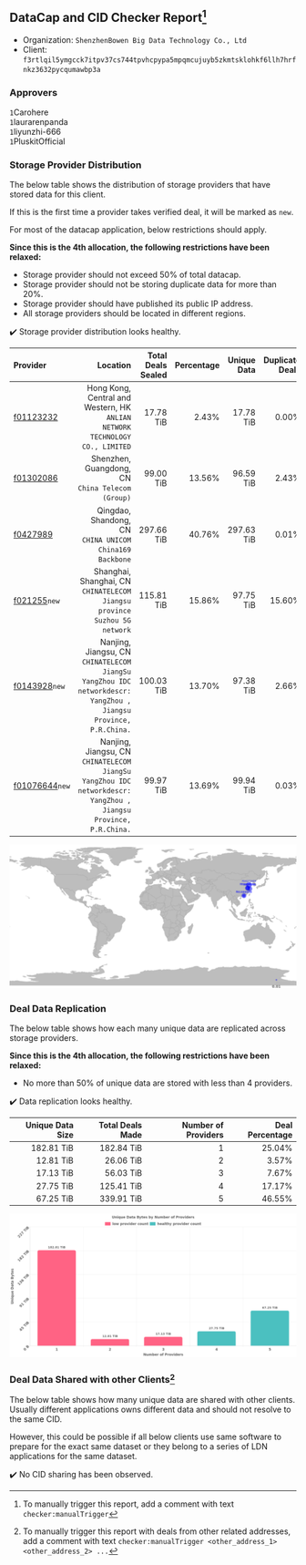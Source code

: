 ## DataCap and CID Checker Report[^1]
 - Organization: `ShenzhenBowen Big Data Technology Co., Ltd`
 - Client: `f3rtlqil5ymgcck7itpv37cs744tpvhcpypa5mpqmcujuyb5zkmtsklohkf6llh7hrfnkz3632pycqumawbp3a`
### Approvers
`1`Carohere<br/>`1`laurarenpanda<br/>`1`liyunzhi-666<br/>`1`PluskitOfficial

### Storage Provider Distribution
The below table shows the distribution of storage providers that have stored data for this client.

If this is the first time a provider takes verified deal, it will be marked as `new`.

For most of the datacap application, below restrictions should apply.

**Since this is the 4th allocation, the following restrictions have been relaxed:**
 - Storage provider should not exceed 50% of total datacap.
 - Storage provider should not be storing duplicate data for more than 20%.
 - Storage provider should have published its public IP address.
 - All storage providers should be located in different regions.

✔️ Storage provider distribution looks healthy.

| Provider                                                    |                                                                                                           Location | Total Deals Sealed | Percentage | Unique Data | Duplicate Deals |
| :---------------------------------------------------------- | -----------------------------------------------------------------------------------------------------------------: | -----------------: | ---------: | ----------: | --------------: |
| [f01123232](https://filfox.info/en/address/f01123232)       |                                    Hong Kong, Central and Western, HK<br/>`ANLIAN NETWORK TECHNOLOGY CO., LIMITED` |          17.78 TiB |      2.43% |   17.78 TiB |           0.00% |
| [f01302086](https://filfox.info/en/address/f01302086)       |                                                                Shenzhen, Guangdong, CN<br/>`China Telecom (Group)` |          99.00 TiB |     13.56% |   96.59 TiB |           2.43% |
| [f0427989](https://filfox.info/en/address/f0427989)         |                                                         Qingdao, Shandong, CN<br/>`CHINA UNICOM China169 Backbone` |         297.66 TiB |     40.76% |  297.63 TiB |           0.01% |
| [f021255](https://filfox.info/en/address/f021255)`new`      |                                       Shanghai, Shanghai, CN<br/>`CHINATELECOM Jiangsu province Suzhou 5G network` |         115.81 TiB |     15.86% |   97.75 TiB |          15.60% |
| [f0143928](https://filfox.info/en/address/f0143928)`new`    | Nanjing, Jiangsu, CN<br/>`CHINATELECOM JiangSu YangZhou IDC networkdescr: YangZhou , Jiangsu Province, P.R.China.` |         100.03 TiB |     13.70% |   97.38 TiB |           2.66% |
| [f01076644](https://filfox.info/en/address/f01076644)`new`  | Nanjing, Jiangsu, CN<br/>`CHINATELECOM JiangSu YangZhou IDC networkdescr: YangZhou , Jiangsu Province, P.R.China.` |          99.97 TiB |     13.69% |   99.94 TiB |           0.03% |

<img src="https://raw.githubusercontent.com/data-preservation-programs/filplus-checker-assets/main/filecoin-project/filecoin-plus-large-datasets/issues/1582/1689935987352.png"/>

### Deal Data Replication
The below table shows how each many unique data are replicated across storage providers.


**Since this is the 4th allocation, the following restrictions have been relaxed:**
- No more than 50% of unique data are stored with less than 4 providers.

✔️ Data replication looks healthy.

| Unique Data Size | Total Deals Made | Number of Providers | Deal Percentage |
| ---------------: | ---------------: | ------------------: | --------------: |
|       182.81 TiB |       182.84 TiB |                   1 |          25.04% |
|        12.81 TiB |        26.06 TiB |                   2 |           3.57% |
|        17.13 TiB |        56.03 TiB |                   3 |           7.67% |
|        27.75 TiB |       125.41 TiB |                   4 |          17.17% |
|        67.25 TiB |       339.91 TiB |                   5 |          46.55% |

<img src="https://raw.githubusercontent.com/data-preservation-programs/filplus-checker-assets/main/filecoin-project/filecoin-plus-large-datasets/issues/1582/1689935988081.png"/>

### Deal Data Shared with other Clients[^3]
The below table shows how many unique data are shared with other clients.
Usually different applications owns different data and should not resolve to the same CID.

However, this could be possible if all below clients use same software to prepare for the exact same dataset or they belong to a series of LDN applications for the same dataset.

✔️ No CID sharing has been observed.

[^1]: To manually trigger this report, add a comment with text `checker:manualTrigger`

[^2]: Deals from those addresses are combined into this report as they are specified with `checker:manualTrigger`

[^3]: To manually trigger this report with deals from other related addresses, add a comment with text `checker:manualTrigger <other_address_1> <other_address_2> ...`
